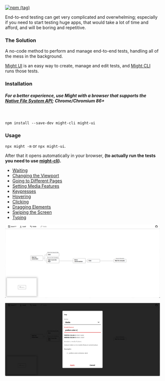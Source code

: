 [![npm (tag)](https://img.shields.io/npm/v/might-ui/latest)](http://npmjs.com/package/might-ui)

End-to-end testing can get very complicated and overwhelming; especially if you need to start testing huge apps, that would take a lot of time and afford, and will be boring and repetitive.

### The Solution

A no-code method to perform and manage end-to-end tests, handling all of the mess in the background.

[Might UI](https://github.com/ker0olos/Might) is an easy way to create, manage and edit tests,
and [Might CLI](https://github.com/ker0olos/might-cli) runs those tests.

### Installation

##### For a better experience, use Might with a browser that supports the [Native File System API](https://web.dev/native-file-system/); Chrome/Chromium 86+

</br>

`npm install --save-dev might-cli might-ui`

### Usage
`npx might -m` or `npx might-ui`.

After that it opens automatically in your browser, **(to actually run the tests you need to use [might-cli](https://github.com/ker0olos/might-cli)).**

- [Waiting](https://github.com/ker0olos/Might/blob/master/src/documentation/wait.md)
- [Changing the Viewport](https://github.com/ker0olos/Might/blob/master/src/documentation/viewport.md)
- [Going to Different Pages](https://github.com/ker0olos/Might/blob/master/src/documentation/goto.md)
- [Setting Media Features](https://github.com/ker0olos/Might/blob/master/src/documentation/media.md)
- [Keypresses](https://github.com/ker0olos/Might/blob/master/src/documentation/keyboard.md)
- [Hovering](https://github.com/ker0olos/Might/blob/master/src/documentation/hover.md)
- [Clicking](https://github.com/ker0olos/Might/blob/master/src/documentation/click.md)
- [Dragging Elements](https://github.com/ker0olos/Might/blob/master/src/documentation/drag.md)
- [Swiping the Screen](https://github.com/ker0olos/Might/blob/master/src/documentation/swipe.md)
- [Typing](https://github.com/ker0olos/Might/blob/master/src/documentation/type.md)

[![](./screenshots/1.png)](https://github.com/ker0olos/Might/raw/master/screenshots/1.png)

[![](./screenshots/2.png)](https://github.com/ker0olos/Might/raw/master/screenshots/2.png)